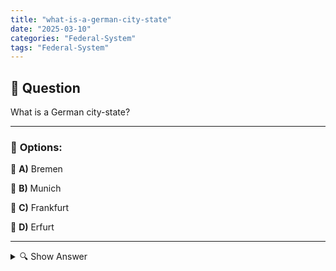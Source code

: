 ```yaml
---
title: "what-is-a-german-city-state"
date: "2025-03-10"
categories: "Federal-System"
tags: "Federal-System"
---
```


## 📌 **Question**

What is a German city-state?



---

### 📝 **Options:**

🔘 **A)** Bremen

🔘 **B)** Munich

🔘 **C)** Frankfurt

🔘 **D)** Erfurt

---

<details>
  <summary>🔍 Show Answer</summary>

  <p>
💡  <b>Correct Answer:</b>  a
  </p>
  <p>
    📖<b>Explanation:</b>
    A German city-state is a city that also forms an independent federal state within Germany. These city-states have their own state government and manage their own affairs such as education, police, and administration. There are currently three city-states in Germany: Berlin, Hamburg and Bremen. These cities enjoy a special status because they perform both urban and state functions. Other large cities such as Munich, Frankfurt and Erfurt are important, but not independent federal states, but belong to the federal states of Bavaria, Hesse and Thuringia.
  </p>
</details>

